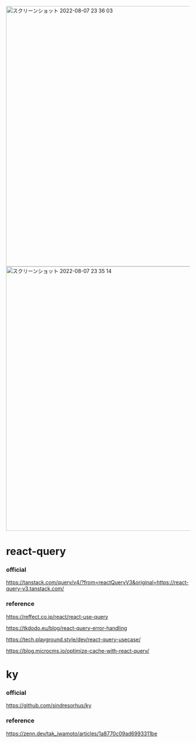 <img width="711" alt="スクリーンショット 2022-08-07 23 36 03" src="https://user-images.githubusercontent.com/94124347/183296099-e2c8c414-3fba-4a42-b879-5c443f911a89.png">

<img width="722" alt="スクリーンショット 2022-08-07 23 35 14" src="https://user-images.githubusercontent.com/94124347/183296113-ded37260-e990-4472-bf82-c0659bc4e610.png">


# react-query
### official
https://tanstack.com/query/v4/?from=reactQueryV3&original=https://react-query-v3.tanstack.com/

### reference
https://reffect.co.jp/react/react-use-query

https://tkdodo.eu/blog/react-query-error-handling

https://tech.playground.style/dev/react-query-usecase/

https://blog.microcms.io/optimize-cache-with-react-query/

# ky
### official
https://github.com/sindresorhus/ky

### reference
https://zenn.dev/tak_iwamoto/articles/1a8770c09ad6993311be



